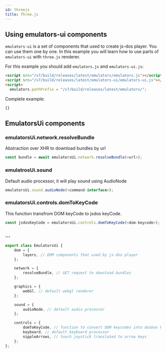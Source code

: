 ```yaml
---
id: threejs 
title: Three.js 
---
```


## Using emulators-ui components 

`emulators-ui` is a set of components that used to create js-dos player. You can use them one by one. In this example you will learn how to use parts of `emulators-ui` with `three.js` renderer.

For this example you should add `emulators.js` and `emulators-ui.js`:
```html
<script src="/v7/build/releases/latest/emulators/emulators.js"></script>
<script src="/v7/build/releases/latest/emulators-ui/emulators-ui.js"></script>
<script>
  emulators.pathPrefix = "/v7/build/releases/latest/emulators/";
```

Complete example:
```html title="examples/threejs.html"
{}
```

## EmulatorsUi components

### emulatorsUi.network.resolveBundle

Abstraction over XHR to download bundles by url
```js
const bundle = await emulatorsUi.network.resolveBundle(<url>);
```

### emulatrosUi.sound

Default audio processor, it will play sound using AudioNode
```js
emulatorsUi.sound.audioNode(<command-interface>);
```

### emulatorsUi.controls.domToKeyCode

This function transfrom DOM keyCode to jsdos keyCode.
```js
const jsdosKeyCode = emulatorsUi.controls.domToKeyCode(<dom-keycode>);
```

### ...

```js
export class EmulatorsUi {
    dom = {
        layers, // DOM components that used by js-dos player
    };

    network = {
        resolveBundle, // GET request to download bundles
    };

    graphics = {
        webGl, // default webgl renderer
    };

    sound = {
        audioNode, // default audio processor
    };

    controls = {
        domToKeyCode, // function to convert DOM keycodes into dosbox keycodes
        keyboard, // default keyboard processor
        nippleArrows, // touch joystick translated to arrow keys
    };
};
```
